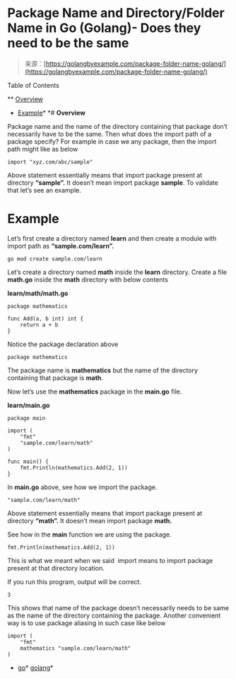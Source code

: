 <!--yml
category: 未分类
date: 2024-10-13 06:30:35
-->

# Package Name and Directory/Folder Name in Go (Golang)- Does they need to be the same

> 来源：[https://golangbyexample.com/package-folder-name-golang/](https://golangbyexample.com/package-folder-name-golang/)

Table of Contents

 **   [Overview](#Overview "Overview")
*   [Example](#Example "Example")*  *# **Overview**

Package name and the name of the directory containing that package don’t necessarily have to be the same. Then what does the import path of a package specify? For example in case we any package, then the import path might like as below

```
import "xyz.com/abc/sample"
```

Above statement essentially means that import package present at directory **“sample”.** It doesn’t mean import package **sample**. To validate that let’s see an example.

# **Example**

Let’s first create a directory named **learn** and then create a module with import path as **“sample.com/learn”.**

```
go mod create sample.com/learn
```

Let’s create a directory named **math** inside the **learn** directory. Create a file **math.go** inside the **math** directory with below contents

**learn/math/math.go**

```
package mathematics

func Add(a, b int) int {
    return a + b
}
```

Notice the package declaration above

```
package mathematics
```

The package name is **mathematics** but the name of the directory containing that package is **math**.

Now let’s use the **mathematics** package in the **main.go** file.

**learn/main.go**

```
package main

import (
    "fmt"
    "sample.com/learn/math"
)

func main() {
    fmt.Println(mathematics.Add(2, 1))
}
```

In **main.go** above, see how we import the package.

```
"sample.com/learn/math"
```

Above statement essentially means that import package present at directory **“math”.** It doesn’t mean import package **math.**

See how in the **main** function we are using the package.

```
fmt.Println(mathematics.Add(2, 1))
```

This is what we meant when we said  import means to import package present at that directory location.

If you run this program, output will be correct.

```
3
```

This shows that name of the package doesn’t necessarily needs to be same as the name of the directory containing the package. Another convenient way is to use package aliasing in such case like below

```
import (
    "fmt"
    mathematics "sample.com/learn/math"
)
```

*   [go](https://golangbyexample.com/tag/go/)*   [golang](https://golangbyexample.com/tag/golang/)*